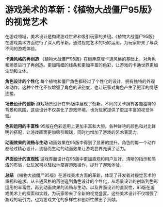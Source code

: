 # 游戏美术的革新：《植物大战僵尸95版》的视觉艺术

在游戏领域，美术设计是构建游戏世界和吸引玩家的关键。《植物大战僵尸95版》在游戏美术方面进行了深入的革新，通过视觉艺术的巧妙运用，为玩家带来了与众不同的游戏体验。

**卡通风格的再创造**
《植物大战僵尸95版》在继承原版卡通风格的基础上，对角色和场景进行了再创造。更加精细的线条和更加丰富的色彩，让游戏的卡通世界更加生动和立体。

**角色设计的个性化**
每个植物和僵尸角色都经过了个性化的设计，拥有独特的外观和动作。这种个性化不仅增强了角色的识别度，也让玩家对角色产生了更深的情感连接。

**场景设计的创新**
游戏场景设计在95版中展现了创新。不同的关卡拥有各自独特的背景和氛围，这些设计不仅美化了游戏环境，也为玩家提供了更加丰富的视觉体验。

**色彩运用的丰富性**
95版在色彩运用上更加丰富和大胆。各种鲜艳的颜色和对比鲜明的搭配，让游戏画面更加吸引眼球，同时也增加了游戏的艺术表现力。

**动画效果的流畅与生动**
动画效果在95版中得到了显著的提升。角色的每一个动作都经过精心设计，流畅而生动的动画效果让游戏世界充满了活力。

**界面设计的直观性**
游戏界面设计在95版中更加直观和用户友好。清晰的指示和简洁的布局，让玩家可以轻松地掌握游戏操作，提升了游戏体验。

**总结**
《植物大战僵尸95版》在游戏美术方面的革新，体现了开发者对视觉艺术的重视和追求。从卡通风格的再创造到角色设计的个性化，从场景设计的创新到色彩运用的丰富性，再到动画效果的流畅与生动，以及界面设计的直观性，95版在游戏美术上的探索和实践，为玩家带来了全新的视觉盛宴。这些美术设计不仅增强了游戏的吸引力，也为游戏文化的多样性和创新性做出了贡献。